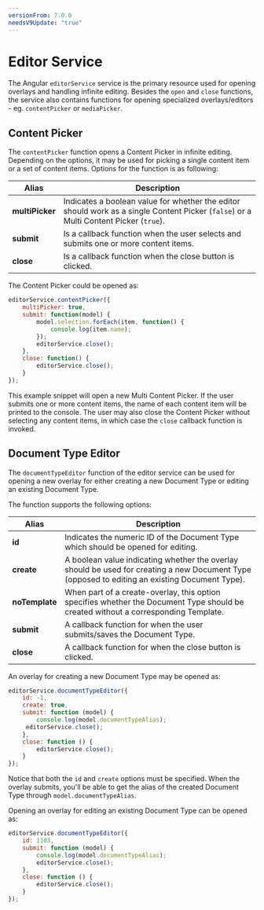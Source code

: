 ```yaml
---
versionFrom: 7.0.0
needsV9Update: "true"
---
```


# Editor Service

The Angular `editorService` service is the primary resource used for opening overlays and handling infinite editing. Besides the `open` and `close` functions, the service also contains functions for opening specialized overlays/editors - eg. `contentPicker` or `mediaPicker`.

## Content Picker

The `contentPicker` function opens a Content Picker in infinite editing. Depending on the options, it may be used for picking a single content item or a set of content items. Options for the function is as following:

| Alias           | Description |
|-----------------|-------------|
| **multiPicker** | Indicates a boolean value for whether the editor should work as a single Content Picker (`false`) or a Multi Content Picker (`true`). |
| **submit**      | Is a callback function when the user selects and submits one or more content items.  |
| **close**       | Is a callback function when the close button is clicked. |

The Content Picker could be opened as:

```js
editorService.contentPicker({
    multiPicker: true,
    submit: function(model) {
        model.selection.forEach(item, function() {
            console.log(item.name);
        });
        editorService.close();
    },
    close: function() {
        editorService.close();
    }
});
```

This example snippet will open a new Multi Content Picker. If the user submits one or more content items, the name of each content item will be printed to the console. The user may also close the Content Picker without selecting any content items, in which case the `close` callback function is invoked.

## Document Type Editor

The `documentTypeEditor` function of the editor service can be used for opening a new overlay for either creating a new Document Type or editing an existing Document Type.

The function supports the following options:

| Alias          | Description |
|----------------|-------------|
| **id**         | Indicates the numeric ID of the Document Type which should be opened for editing.  |
| **create**     | A boolean value indicating whether the overlay should be used for creating a new Document Type (opposed to editing an existing Document Type). |
| **noTemplate** | When part of a create-overlay, this option specifies whether the Document Type should be created without a corresponding Template. |
| **submit**     | A callback function for when the user submits/saves the Document Type. |
| **close**      | A callback function for when the close button is clicked. |

An overlay for creating a new Document Type may be opened as:

```javascript
editorService.documentTypeEditor({
    id: -1,
    create: true,
    submit: function (model) {
        console.log(model.documentTypeAlias);
     editorService.close();
    },
    close: function () {
        editorService.close();
    }
});
```

Notice that both the `id` and `create` options must be specified. When the overlay submits, you'll be able to get the alias of the created Document Type through `model.documentTypeAlias`.

Opening an overlay for editing an existing Document Type can be opened as:

```javascript
editorService.documentTypeEditor({
    id: 1103,
    submit: function (model) {
        console.log(model.documentTypeAlias);
        editorService.close();
    },
    close: function () {
        editorService.close();
    }
});
```
